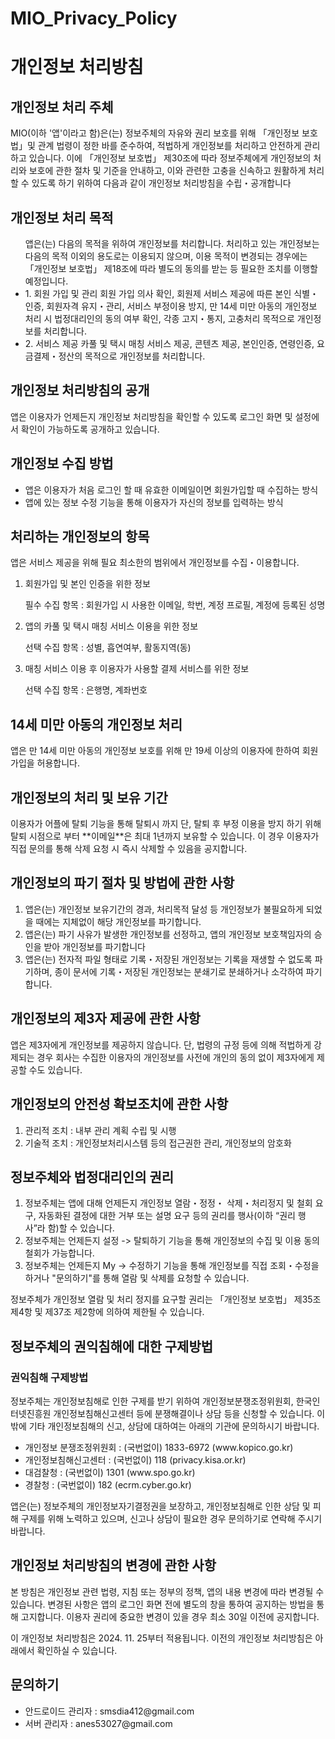 # MIO_Privacy_Policy

# 개인정보 처리방침

<h2>개인정보 처리 주체</h2>
<p>MIO(이하 '앱'이라고 함)은(는) 정보주체의 자유와 권리 보호를 위해 「개인정보 보호법」및 관계 법령이 정한 바를 준수하여, 적법하게 개인정보를 처리하고 안전하게 관리하고 있습니다. 이에 「개인정보 보호법」 제30조에 따라 정보주체에게 개인정보의 처리와 보호에 관한 절차 및 기준을 안내하고, 이와 관련한 고충을 신속하고 원활하게 처리할 수 있도록 하기 위하여 다음과 같이 개인정보 처리방침을 수립・공개합니다</p>

<h2>개인정보 처리 목적</h2>
<ul>앱은(는) 다음의 목적을 위하여 개인정보를 처리합니다. 처리하고 
있는 개인정보는 다음의 목적 이외의 용도로는 이용되지 않으며, 이용 목적이 
변경되는 경우에는 「개인정보 보호법」 제18조에 따라 별도의 동의를 받는 등 필요한 
조치를 이행할 예정입니다. 
<li>1. 회원 가입 및 관리
회원 가입 의사 확인, 회원제 서비스 제공에 따른 본인 식별・인증, 회원자격 
유지・관리, 서비스 부정이용 방지, 만 14세 미만 아동의 개인정보 처리 시 
법정대리인의 동의 여부 확인, 각종 고지・통지, 고충처리 목적으로 개인정보를 
처리합니다.</li>
<li>2. 서비스 제공
카풀 및 택시 매칭 서비스 제공,  콘텐츠 제공, 본인인증, 연령인증, 요금결제・정산의 목적으로 개인정보를 처리합니다.</li>
</ul>

<h2>개인정보 처리방침의 공개</h2>
<p>앱은 이용자가 언제든지 개인정보 처리방침을 확인할 수 있도록 로그인 화면 및 설정에서 확인이 가능하도록 공개하고 있습니다.</p>

<h2>개인정보 수집 방법</h2>
<ul>
  <li>앱은 이용자가 처음 로그인 할 때 유효한 이메일이면 회원가입할 때 수집하는 방식</li>
  <li>앱에 있는 정보 수정 기능을 통해 이용자가 자신의 정보를 입력하는 방식</li>
</ul>

<h2>처리하는 개인정보의 항목</h2>
<p>
  앱은 서비스 제공을 위해 필요 최소한의 범위에서 개인정보를 수집・이용합니다.
</p>
<ol>
  <li>
    회원가입 및 본인 인증을 위한 정보
  </li>
  <p>필수 수집 항목 : 회원가입 시 사용한 이메일, 학번, 계정 프로필, 계정에 등록된 성명</p>
  <li>
    앱의 카풀 및 택시 매칭 서비스 이용을 위한 정보
  </li>
  <p>선택 수집 항목 : 성별, 흡연여부, 활동지역(동)</p>
  <li>
    매칭 서비스 이용 후 이용자가 사용할 결제 서비스를 위한 정보
  </li>
  <p>
    선택 수집 항목 : 은행명, 계좌번호
  </p>
</ol>

<h2>14세 미만 아동의 개인정보 처리</h2>
<p>앱은 만 14세 미만 아동의 개인정보 보호를 위해 만 19세 이상의 이용자에 한하여 회원가입을 허용합니다.</p>

<h2>개인정보의 처리 및 보유 기간</h2>
<p>
  이용자가 어플에 탈퇴 기능을 통해 탈퇴시 까지 
  단, 탈퇴 후 부정 이용을 방지 하기 위해 탈퇴 시점으로 부터 **이메일**은 최대 1년까지 보유할 수 있습니다. 이 경우 이용자가 직접 문의를 통해 삭제 요청 시 즉시 삭제할 수 있음을 공지합니다.
</p>

<h2>개인정보의 파기 절차 및 방법에 관한 사항</h2>
<ol>
  <li>앱은(는) 개인정보 보유기간의 경과, 처리목적 달성 등 
개인정보가 불필요하게 되었을 때에는 지체없이 해당 개인정보를 파기합니다.</li>
  <li>앱은(는) 파기 사유가 발생한 개인정보를 선정하고, 앱의 개인정보 보호책임자의 승인을 받아 개인정보를 파기합니다</li>
  <li>앱은(는) 전자적 파일 형태로 기록・저장된 개인정보는 기록을 재생할 수 없도록 파기하며, 종이 문서에 기록・저장된 개인정보는 분쇄기로 분쇄하거나 소각하여 파기합니다. </li>
</ol>

<h2>개인정보의 제3자 제공에 관한 사항</h2>
<p>앱은 제3자에게 개인정보를 제공하지 않습니다. 단, 법령의 규정 등에 의해 적법하게 강제되는 경우 회사는 수집한 이용자의 개인정보를 사전에 개인의 동의 없이 제3자에게 제공할 수도 있습니다.</p>

<h2>개인정보의 안전성 확보조치에 관한 사항</h2>
<ol>
  <li>관리적 조치 : 내부 관리 계획 수립 및 시행</li>
  <li>기술적 조치 : 개인정보처리시스템 등의 접근권한 관리, 개인정보의 암호화</li>
</ol>

<h2>정보주체와 법정대리인의 권리</h2>
<ol>
  <li> 정보주체는 앱에 대해 언제든지 개인정보 열람・정정・ 
삭제・처리정지 및 철회 요구, 자동화된 결정에 대한 거부 또는 설명 요구 등의 
권리를 행사(이하 “권리 행사”라 함)할 수 있습니다.</li>
  <li>정보주체는 언제든지 설정 -> 탈퇴하기 기능을 통해 개인정보의 수집 및 이용 동의 철회가 가능합니다.</li>
  <li>정보주체는 언제든지 My -> 수정하기 기능을 통해 개인정보를 직접 조회・수정을 하거나 "문의하기"를 통해 열람 및 삭제를 요청할 수 있습니다.</li>
</ol>
<p> 정보주체가 개인정보 열람 및 처리 정지를 요구할 권리는 「개인정보 보호법」 
제35조 제4항 및 제37조 제2항에 의하여 제한될 수 있습니다.</p>

<h2>정보주체의 권익침해에 대한 구제방법</h2>
<h3>권익침해 구제방법</h3>
<p>     
정보주체는 개인정보침해로 인한 구제를 받기 위하여 개인정보분쟁조정위원회, 
한국인터넷진흥원 개인정보침해신고센터 등에 분쟁해결이나 상담 등을 신청할 
수 있습니다. 이 밖에 기타 개인정보침해의 신고, 상담에 대하여는 아래의 기관에 
문의하시기 바랍니다.
<ul>
  <li>개인정보 분쟁조정위원회 : (국번없이) 1833-6972 (www.kopico.go.kr)</li>
  <li>개인정보침해신고센터 : (국번없이) 118 (privacy.kisa.or.kr)</li>
  <li>대검찰청 : (국번없이) 1301 (www.spo.go.kr)</li>
  <li>경찰청 : (국번없이) 182 (ecrm.cyber.go.kr)</li>
</ul>    
앱은(는) 정보주체의 개인정보자기결정권을 보장하고, 
개인정보침해로 인한 상담 및 피해 구제를 위해 노력하고 있으며, 신고나 상담이 
필요한 경우 문의하기로 연락해 주시기 바랍니다.
</p>

<h2>개인정보 처리방침의 변경에 관한 사항</h2>
<p>
  본 방침은 개인정보 관련 법령, 지침 또는 정부의 정책, 앱의 내용 변경에 따라 변경될 수 있습니다.
  변경된 사항은 앱의 로그인 화면 전에 별도의 창을 통하여 공지하는 방법을 통해 고지합니다.
  이용자 권리에 중요한 변경이 있을 경우 최소 30일 이전에 공지합니다. 
  
  이 개인정보 처리방침은 2024. 11. 25부터 적용됩니다.
  이전의 개인정보 처리방침은 아래에서 확인하실 수 있습니다.
</p>


<h2>문의하기</h2>
<ul>
  <li>안드로이드 관리자 : smsdia412@gmail.com</li>
  <li>서버 관리자 : anes53027@gmail.com</li>
</ul>
